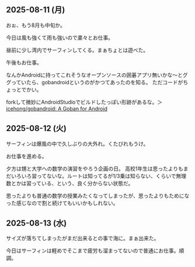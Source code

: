 ## 2025-08-11 (月)

おぉ、もう8月も中旬か。

今日は風も強くて雨も強いので粛々とお仕事。

昼前に少し湾内でサーフィンしてくる。まぁちょとは遊べた。

午後もお仕事。

なんかAndroidに持ってこれそうなオープンソースの囲碁アプリ無いかな〜とググっていたら、gobandroidというのがかつてあったのを知る。
ただコードがちょっとでかい。

forkして微妙にAndroidStudioでビルドしたっぽい形跡があるな。＞[icehong/gobandroid: A Goban for Android](https://github.com/icehong/gobandroid)

## 2025-08-12 (火)

サーフィンは爆風の中で久しぶりの大外れ。くたびれもうけ。

お仕事を進める。

夕方は甥と大学への数学の演習をやろう企画の日。
高校1年生は思ったよりもまだいろいろ習ってないな。ルートは知ってるが1/3乗は知らない、くらいで無理数とかは習っている、という、良く分からない状態だ。

思ったよりも普通の数学の授業みたくなってしまったが、思ったよりもためになった感じなので割と続けてもいいかもしれない。

## 2025-08-13 (水)

サイズが落ちてしまったがまだ出来るとの事で海に。まぁ出来た。

今日はサーフィンは軽めでそこまで疲労も溜まってないので普通にお仕事。順調。